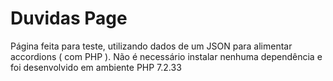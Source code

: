 # Duvidas Page

Página feita para teste, utilizando dados de um JSON para alimentar accordions ( com PHP ).
Não é necessário instalar nenhuma dependência e foi desenvolvido em ambiente PHP 7.2.33